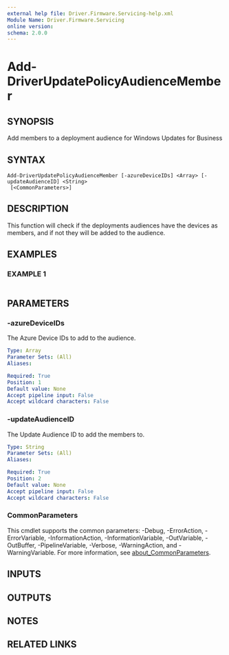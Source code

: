 ```yaml
---
external help file: Driver.Firmware.Servicing-help.xml
Module Name: Driver.Firmware.Servicing
online version:
schema: 2.0.0
---
```


# Add-DriverUpdatePolicyAudienceMember

## SYNOPSIS
Add members to a deployment audience for Windows Updates for Business

## SYNTAX

```
Add-DriverUpdatePolicyAudienceMember [-azureDeviceIDs] <Array> [-updateAudienceID] <String>
 [<CommonParameters>]
```

## DESCRIPTION
This function will check if the deployments audiences have the devices as members, and if not they will be added to the audience.

## EXAMPLES

### EXAMPLE 1
```

```

## PARAMETERS

### -azureDeviceIDs
The Azure Device IDs to add to the audience.

```yaml
Type: Array
Parameter Sets: (All)
Aliases:

Required: True
Position: 1
Default value: None
Accept pipeline input: False
Accept wildcard characters: False
```

### -updateAudienceID
The Update Audience ID to add the members to.

```yaml
Type: String
Parameter Sets: (All)
Aliases:

Required: True
Position: 2
Default value: None
Accept pipeline input: False
Accept wildcard characters: False
```

### CommonParameters
This cmdlet supports the common parameters: -Debug, -ErrorAction, -ErrorVariable, -InformationAction, -InformationVariable, -OutVariable, -OutBuffer, -PipelineVariable, -Verbose, -WarningAction, and -WarningVariable. For more information, see [about_CommonParameters](http://go.microsoft.com/fwlink/?LinkID=113216).

## INPUTS

## OUTPUTS

## NOTES

## RELATED LINKS
